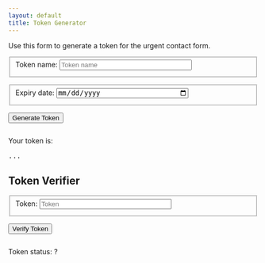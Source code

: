 ```yaml
---
layout: default
title: Token Generator
---
```


Use this form to generate a token for the urgent contact form.

<form id="token-generation-form">
  <fieldset style="margin-bottom:1em">
    <label for="name" style="display:inline-block; margin-bottom:0.5em">Token name:</label>
    <input type="text" name="name" id="name" placeholder="Token name" style="box-sizing:border-box; width:100%; max-width:20em" required>
  </fieldset>
  <fieldset style="margin-bottom:1em">
    <label for="expiry" style="display:inline-block; margin-bottom:0.5em">Expiry date:</label>
    <input type="date" name="expiry" id="expiry" style="box-sizing:border-box; width:100%; max-width:20em" required>
  </fieldset>
  <button type="submit" style="margin-bottom:1em">Generate Token</button>
</form>
<p>Your token is:</p>
<pre style="display:inline" id="token-value">...</pre>

## Token Verifier

<form id="token-verification-form">
  <fieldset style="margin-bottom:1em">
    <label for="name" style="display:inline-block; margin-bottom:0.5em">Token:</label>
    <input type="text" name="token" id="token" placeholder="Token" style="box-sizing:border-box; width:100%; max-width:20em" required>
  </fieldset>
  <button type="submit" style="margin-bottom:1em">Verify Token</button>
</form>
<p>Token status: <span id="token-verify-output">?</span></p>

<script>
  document.getElementById("token-generation-form").addEventListener("submit", event => {
    event.preventDefault()
    const formData = new FormData(event.target);
    const name = formData.get("name");
    const expiry = formData.get("expiry");
    fetch('/secure/api/token-generate', {
      method: 'POST',
      headers: {
        'Accept': 'application/json',
        'Content-Type': 'application/json'
      },
      body: JSON.stringify({ name, expiry })
    })
    .then(res => res.json())
    .then(res => document.getElementById("token-value").innerHTML = res.token);
  });

  document.getElementById("token-verification-form").addEventListener("submit", event => {
    event.preventDefault()
    const formData = new FormData(event.target);
    const token = formData.get("token");
    fetch('/api/token-verify', {
      method: 'POST',
      headers: {
        'Accept': 'application/json',
        'Content-Type': 'application/json'
      },
      body: JSON.stringify({ token })
    })
    .then(res => res.json())
    .then(res => {
      const element = document.getElementById("token-verify-output");
      if (res.ok) {
        element.innerHTML = "ok";
      } else {
        element.innerHTML = "BAD";
      }
    });
  });
</script>
